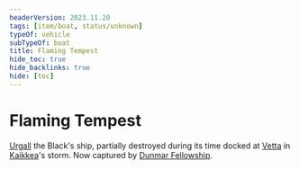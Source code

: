 ```yaml
---
headerVersion: 2023.11.20
tags: [item/boat, status/unknown]
typeOf: vehicle
subTypeOf: boat
title: Flaming Tempest
hide_toc: true
hide_backlinks: true
hide: [toc]
---
```

# Flaming Tempest

[Urgall](<../../people/skaer/urgall-the-black.md>) the Black's ship, partially destroyed during its time docked at [Vetta](<../../gazetteer/western-green-sea/skaerhem/vetta.md>) in [Kaikkea](<../../cosmology/gods/incorporeal-gods/kaikkea.md>)'s storm. Now captured by [Dunmar Fellowship](<../../people/pcs/dunmar-fellowship/dunmar-fellowship.md>). 